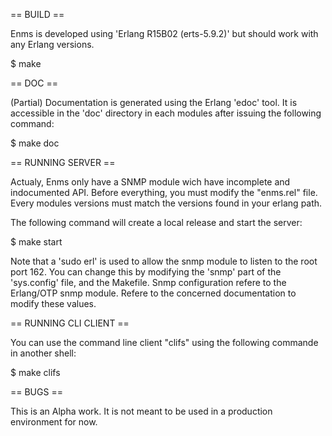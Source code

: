 == BUILD ==

Enms is developed using 'Erlang R15B02 (erts-5.9.2)' but should work with any
Erlang versions. 

$ make


== DOC ==

(Partial) Documentation is generated using the Erlang 'edoc' tool. It is 
accessible in the 'doc' directory in each modules after issuing the following
command:

$ make doc


== RUNNING SERVER ==

Actualy, Enms only have a SNMP module wich have incomplete and indocumented 
API.
Before everything, you must modify the "enms.rel" file. Every modules versions
must match the versions found in your erlang path.

The following command will create a local release and start the server:

$ make start

Note that a 'sudo erl' is used to allow the snmp module to listen to the root 
port 162. You can change this by modifying the 'snmp' part of the 'sys.config'
file, and the Makefile.
Snmp configuration refere to the Erlang/OTP snmp module. Refere to the 
concerned documentation to modify these values.


== RUNNING CLI CLIENT == 

You can use the command line client "clifs" using the following commande in
another shell:

$ make clifs


== BUGS ==

This is an Alpha work. It is not meant to be used in a production environment
for now.
